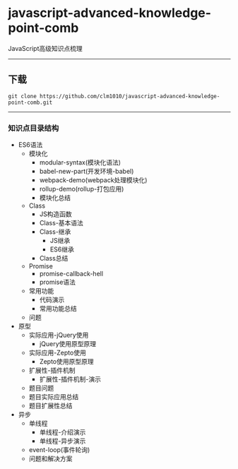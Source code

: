# javascript-advanced-knowledge-point-comb
JavaScript高级知识点梳理

****

## 下载
```shell
git clone https://github.com/clm1010/javascript-advanced-knowledge-point-comb.git
```

****

### 知识点目录结构
  * ES6语法
    * 模块化
      * modular-syntax(模块化语法)
      * babel-new-part(开发环境-babel)
      * webpack-demo(webpack处理模块化)
      * rollup-demo(rollup-打包应用)
      * 模块化总结
    * Class
      * JS构造函数
      * Class-基本语法
      * Class-继承
        * JS继承
        * ES6继承
      * Class总结
    * Promise
      * promise-callback-hell
      * promise语法
    * 常用功能
      * 代码演示
      * 常用功能总结
    * 问题
  * 原型
    * 实际应用-jQuery使用
      * jQuery使用原型原理
    * 实际应用-Zepto使用
      * Zepto使用原型原理
    * 扩展性-插件机制
      * 扩展性-插件机制-演示
    * 题目问题
    * 题目实际应用总结
    * 题目扩展性总结
  * 异步
    * 单线程
      * 单线程-介绍演示
      * 单线程-异步演示
    * event-loop(事件轮询)
    * 问题和解决方案
